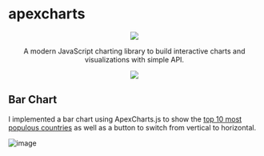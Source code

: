 # apexcharts

<p align="center"><img src="https://apexcharts.com/media/apexcharts-logo.png"></p>

<p align="center">A modern JavaScript charting library to build interactive charts and visualizations with simple API.</p>

<p align="center"><a href="https://apexcharts.com/javascript-chart-demos/"><img src="https://apexcharts.com/media/apexcharts-banner.png"></a></p>

## Bar Chart
I implemented a bar chart using ApexCharts.js to show the [top 10 most populous countries](https://www.countries-ofthe-world.com/most-populous-countries.html) as well as a button to switch from vertical to horizontal.

![image](https://user-images.githubusercontent.com/13898099/46911557-7d1abd00-cf14-11e8-8c2a-076050c16453.png)